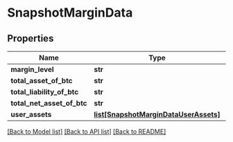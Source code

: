 # SnapshotMarginData

## Properties
Name | Type | Description | Notes
------------ | ------------- | ------------- | -------------
**margin_level** | **str** |  | 
**total_asset_of_btc** | **str** |  | 
**total_liability_of_btc** | **str** |  | 
**total_net_asset_of_btc** | **str** |  | 
**user_assets** | [**list[SnapshotMarginDataUserAssets]**](SnapshotMarginDataUserAssets.md) |  | 

[[Back to Model list]](../README.md#documentation-for-models) [[Back to API list]](../README.md#documentation-for-api-endpoints) [[Back to README]](../README.md)

